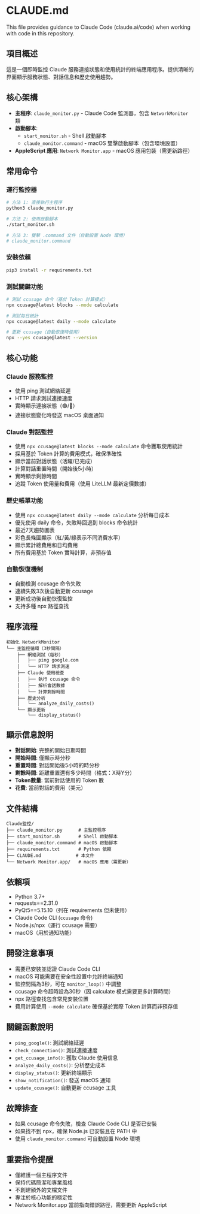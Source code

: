 # CLAUDE.md

This file provides guidance to Claude Code (claude.ai/code) when working with code in this repository.

## 項目概述
這是一個即時監控 Claude 服務連接狀態和使用統計的終端應用程序。提供清晰的界面顯示服務狀態、對話信息和歷史使用趨勢。

## 核心架構
- **主程序**: `claude_monitor.py` - Claude Code 監測器，包含 `NetworkMonitor` 類
- **啟動腳本**: 
  - `start_monitor.sh` - Shell 啟動腳本
  - `claude_monitor.command` - macOS 雙擊啟動腳本（包含環境設置）
- **AppleScript 應用**: `Network Monitor.app` - macOS 應用包裝（需更新路徑）

## 常用命令

### 運行監控器
```bash
# 方法 1: 直接執行主程序
python3 claude_monitor.py

# 方法 2: 使用啟動腳本
./start_monitor.sh

# 方法 3: 雙擊 .command 文件（自動設置 Node 環境）
# claude_monitor.command
```

### 安裝依賴
```bash
pip3 install -r requirements.txt
```

### 測試關鍵功能
```bash
# 測試 ccusage 命令（基於 Token 計算模式）
npx ccusage@latest blocks --mode calculate

# 測試每日統計
npx ccusage@latest daily --mode calculate

# 更新 ccusage（自動恢復時使用）
npx --yes ccusage@latest --version
```

## 核心功能

### Claude 服務監控
- 使用 ping 測試網絡延遲
- HTTP 請求測試連接速度
- 實時顯示連接狀態（🟢/🔴）
- 連接狀態變化時發送 macOS 桌面通知

### Claude 對話監控
- 使用 `npx ccusage@latest blocks --mode calculate` 命令獲取使用統計
- 採用基於 Token 計算的費用模式，確保準確性
- 顯示當前對話狀態（活躍/已完成）
- 計算對話重置時間（開始後5小時）
- 實時顯示剩餘時間
- 追蹤 Token 使用量和費用（使用 LiteLLM 最新定價數據）

### 歷史帳單功能
- 使用 `npx ccusage@latest daily --mode calculate` 分析每日成本
- 優先使用 daily 命令，失敗時回退到 blocks 命令統計
- 最近7天趨勢圖表
- 彩色長條圖顯示（紅/黃/綠表示不同消費水平）
- 顯示累計總費用和日均費用
- 所有費用基於 Token 實時計算，非預存值

### 自動恢復機制
- 自動檢測 ccusage 命令失敗
- 連續失敗3次後自動更新 ccusage
- 更新成功後自動恢復監控
- 支持多種 npx 路徑查找

## 程序流程
```
初始化 NetworkMonitor
└── 主監控循環（3秒間隔）
    ├── 網絡測試（每秒）
    │   ├── ping google.com
    │   └── HTTP 請求測速
    ├── Claude 使用檢查
    │   ├── 執行 ccusage 命令
    │   ├── 解析會話數據
    │   └── 計算剩餘時間
    ├── 歷史分析
    │   └── analyze_daily_costs()
    └── 顯示更新
        └── display_status()
```

## 顯示信息說明
- **對話開始**: 完整的開始日期時間
- **開始時間**: 僅顯示時分秒
- **重置時間**: 對話開始後5小時的時分秒
- **剩餘時間**: 距離重置還有多少時間（格式：X時Y分）
- **Token數量**: 當前對話使用的 Token 數
- **花費**: 當前對話的費用（美元）

## 文件結構
```
Claude監控/
├── claude_monitor.py      # 主監控程序
├── start_monitor.sh       # Shell 啟動腳本
├── claude_monitor.command # macOS 啟動腳本
├── requirements.txt       # Python 依賴
├── CLAUDE.md             # 本文件
└── Network Monitor.app/   # macOS 應用（需更新）
```

## 依賴項
- Python 3.7+
- requests==2.31.0
- PyQt5==5.15.10（列在 requirements 但未使用）
- Claude Code CLI (`ccusage` 命令)
- Node.js/npx（運行 ccusage 需要）
- macOS（用於通知功能）

## 開發注意事項
- 需要已安裝並認證 Claude Code CLI
- macOS 可能需要在安全性設置中允許終端通知
- 監控間隔為3秒，可在 `monitor_loop()` 中調整
- ccusage 命令超時設為30秒（因 calculate 模式需要更多計算時間）
- npx 路徑查找包含常見安裝位置
- 費用計算使用 `--mode calculate` 確保基於實際 Token 計算而非預存值

## 關鍵函數說明
- `ping_google()`: 測試網絡延遲
- `check_connection()`: 測試連接速度
- `get_ccusage_info()`: 獲取 Claude 使用信息
- `analyze_daily_costs()`: 分析歷史成本
- `display_status()`: 更新終端顯示
- `show_notification()`: 發送 macOS 通知
- `update_ccusage()`: 自動更新 ccusage 工具

## 故障排查
- 如果 ccusage 命令失敗，檢查 Claude Code CLI 是否已安裝
- 如果找不到 npx，確保 Node.js 已安裝且在 PATH 中
- 使用 `claude_monitor.command` 可自動設置 Node 環境

## 重要指令提醒
- 僅維護一個主程序文件
- 保持代碼簡潔和專業風格
- 不創建額外的文檔文件
- 專注於核心功能的穩定性
- Network Monitor.app 當前指向錯誤路徑，需要更新 AppleScript